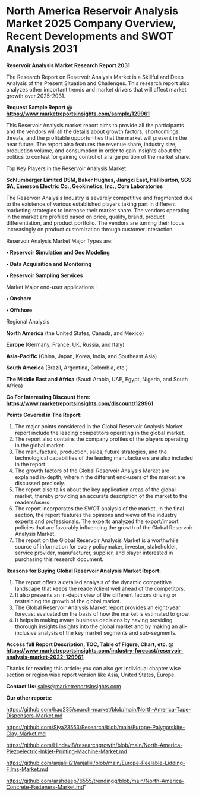 # North America Reservoir Analysis Market 2025 Company Overview, Recent Developments and SWOT Analysis 2031

<strong>Reservoir Analysis Market Research Report 2031</strong>

The Research Report on Reservoir Analysis Market is a Skillful and Deep Analysis of the Present Situation and Challenges. This research report also analyzes other important trends and market drivers that will affect market growth over 2025-2031.

<strong>Request Sample Report @ <a href=https://www.marketreportsinsights.com/sample/129961>https://www.marketreportsinsights.com/sample/129961</a></strong>

This Reservoir Analysis market report aims to provide all the participants and the vendors will all the details about growth factors, shortcomings, threats, and the profitable opportunities that the market will present in the near future. The report also features the revenue share, industry size, production volume, and consumption in order to gain insights about the politics to contest for gaining control of a large portion of the market share.

Top Key Players in the Reservoir Analysis Market:

<strong>Schlumberger Limited DSM, Baker Hughes, Jiangxi East, Halliburton, SGS SA, Emerson Electric Co., Geokinetics, Inc., Core Laboratories</strong>

The Reservoir Analysis Industry is severely competitive and fragmented due to the existence of various established players taking part in different marketing strategies to increase their market share. The vendors operating in the market are profiled based on price, quality, brand, product differentiation, and product portfolio. The vendors are turning their focus increasingly on product customization through customer interaction.

Reservoir Analysis Market Major Types are:

<strong>• Reservoir Simulation and Geo Modeling

• Data Acquisition and Monitoring

• Reservoir Sampling Services</strong>

Market Major end-user applications :

<strong>• Onshore

• Offshore</strong>

Regional Analysis

</u><strong><b>North America</b></strong> (the United States, Canada, and Mexico)

<strong><b>Europe </b></strong>(Germany, France, UK, Russia, and Italy)

<strong><b>Asia-Pacific</b></strong> (China, Japan, Korea, India, and Southeast Asia)

<strong><b>South America</b></strong> (Brazil, Argentina, Colombia, etc.)

<strong><b>The Middle East and Africa</b></strong> (Saudi Arabia, UAE, Egypt, Nigeria, and South Africa)

<strong>Go For Interesting Discount Here: <a href=https://www.marketreportsinsights.com/discount/129961>https://www.marketreportsinsights.com/discount/129961</a></strong>

<strong>Points Covered in The Report:</strong>
<ol>
  <li>The major points considered in the Global Reservoir Analysis Market report include the leading competitors operating in the global market.</li>
  <li>The report also contains the company profiles of the players operating in the global market.</li>
  <li>The manufacture, production, sales, future strategies, and the technological capabilities of the leading manufacturers are also included in the report.</li>
  <li>The growth factors of the Global Reservoir Analysis Market are explained in-depth, wherein the different end-users of the market are discussed precisely.</li>
  <li>The report also talks about the key application areas of the global market, thereby providing an accurate description of the market to the readers/users.</li>
  <li>The report incorporates the SWOT analysis of the market. In the final section, the report features the opinions and views of the industry experts and professionals. The experts analyzed the export/import policies that are favorably influencing the growth of the Global Reservoir Analysis Market.</li>
  <li>The report on the Global Reservoir Analysis Market is a worthwhile source of information for every policymaker, investor, stakeholder, service provider, manufacturer, supplier, and player interested in purchasing this research document.</li>
</ol>
<strong>Reasons for Buying Global Reservoir Analysis Market Report:</strong>

<ol>
  <li>The report offers a detailed analysis of the dynamic competitive landscape that keeps the reader/client well ahead of the competitors.</li>
  <li>It also presents an in-depth view of the different factors driving or restraining the growth of the global market.</li>
  <li>The Global Reservoir Analysis Market report provides an eight-year forecast evaluated on the basis of how the market is estimated to grow.</li>
  <li>It helps in making aware business decisions by having providing thorough insights insights into the global market and by making an all-inclusive analysis of the key market segments and sub-segments.</li>
</ol>
<strong>Access full Report Description, TOC, Table of Figure, Chart, etc. @ <a href=https://www.marketreportsinsights.com/industry-forecast/reservoir-analysis-market-2022-129961>https://www.marketreportsinsights.com/industry-forecast/reservoir-analysis-market-2022-129961</a></strong>


Thanks for reading this article; you can also get individual chapter wise section or region wise report version like Asia, United States, Europe.

<strong>Contact Us:</strong>
sales@marketreportsinsights.com

<strong>Our other reports:</strong>

<a href=https://github.com/haq235/search-market/blob/main/North-America-Tape-Dispensers-Market.md>https://github.com/haq235/search-market/blob/main/North-America-Tape-Dispensers-Market.md</a>

<a href=https://github.com/Siya23553/Research/blob/main/Europe-Palygorskite-Clay-Market.md>https://github.com/Siya23553/Research/blob/main/Europe-Palygorskite-Clay-Market.md</a>

<a href=https://github.com/Hindavi8/researchgrowth/blob/main/North-America-Piezoelectric-Inkjet-Printing-Machine-Market.md>https://github.com/Hindavi8/researchgrowth/blob/main/North-America-Piezoelectric-Inkjet-Printing-Machine-Market.md</a>

<a href=https://github.com/anjaliiii21/anjaliiii/blob/main/Europe-Peelable-Lidding-Films-Market.md>https://github.com/anjaliiii21/anjaliiii/blob/main/Europe-Peelable-Lidding-Films-Market.md</a>

<a href=https://github.com/arshdeep76555/trendingg/blob/main/North-America-Concrete-Fasteners-Market.md>https://github.com/arshdeep76555/trendingg/blob/main/North-America-Concrete-Fasteners-Market.md</a>"
